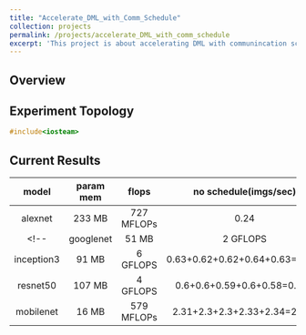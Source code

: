 ```yaml
---
title: "Accelerate_DML_with_Comm_Schedule"
collection: projects
permalink: /projects/accelerate_DML_with_comm_schedule
excerpt: 'This project is about accelerating DML with communincation schedule.'
---
```


## Overview

## Experiment Topology
<!-- ```mermaid
graph TD
PS:16384MB_16Cores_2.00GHz--10g---switch0
switch0--1g---switch1
switch1--1g---worker0:4096MB_6Cores_2.00GHz
switch1--1g---worker1:4096MB_6Cores_2.00GHz
switch1--1g---worker2:4096MB_6Cores_2.00GHz
``` -->
```c
#include<iosteam>
```

## Current Results

|   model    | param mem |   flops    |     no schedule(imgs&#47;sec)      |    with schedule(imgs&#47;sec)     | speed up |
| :--------: | :-------: | :--------: | :---------------------------------: | :---------------------------------: | :------: |
|  alexnet   |  233 MB   | 727 MFLOPs |                0.24                 |                0.34                 |  41.67%  |
<!-- | googlenet  |   51 MB   |  2 GFLOPS  | 2.06+2.11+2.14+2.22+2.15=2.136 | 2.66+2.84+2.78+2.87+2.84=2.798 |  30.99%  |
| inception3 |   91 MB   |  6 GFLOPS  | 0.63+0.62+0.62+0.64+0.63=0.628 | 0.79+0.78+0.79+0.83+0.75=0.788 |  25.48%  |
|  resnet50  |  107 MB   |  4 GFLOPS  |  0.6+0.6+0.59+0.6+0.58=0.594   | 0.78+0.78+0.76+0.76+0.77=0.77  |  29.63%  |
| mobilenet  |   16 MB   | 579 MFLOPs |  2.31+2.3+2.3+2.33+2.34=2.316  | 2.31+2.36+2.34+2.36+2.36=2.346  |  1.30%   | -->

<!-- <img class="img-responsive" src="/images/ECCV2018_architecture.jpg">

## Publication:
Y. Huang, <u>M. Cai</u>, Z. Li and Y. Sato, &quot;Predicting Gaze in Egocentric Video by Learning Task-dependent Attention Transition,&quot; <i>European Conference on Computer Vision (**ECCV**)</i>, 2018. (<font color="blue">oral presentation, acceptance rate: 2.4%</font>)  
[[Arxiv preprint]](/files/HCLS_eccv_arxiv2018.pdf)
[[Code]](https://github.com/hyf015/egocentric-gaze-prediction)

### Demo video (Youtube)
<iframe width="560" height="315" src="https://www.youtube.com/embed/TiFz-LP3LW4" frameborder="0" allow="autoplay; encrypted-media" allowfullscreen></iframe> -->
